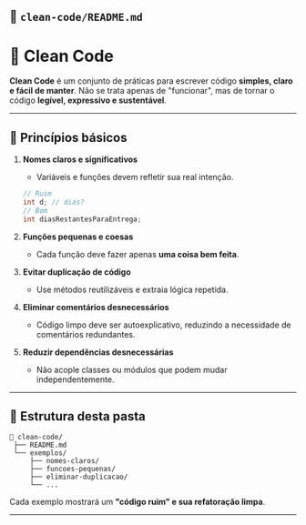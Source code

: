 ## 📁 `clean-code/README.md`

# 🧼 Clean Code

**Clean Code** é um conjunto de práticas para escrever código **simples, claro e fácil de manter**.
Não se trata apenas de "funcionar", mas de tornar o código **legível, expressivo e sustentável**.

---

## 🔑 Princípios básicos
1. **Nomes claros e significativos**
   - Variáveis e funções devem refletir sua real intenção.
   ```java
   // Ruim
   int d; // dias?
   // Bom
   int diasRestantesParaEntrega;

2. **Funções pequenas e coesas**

   * Cada função deve fazer apenas **uma coisa bem feita**.

3. **Evitar duplicação de código**

   * Use métodos reutilizáveis e extraia lógica repetida.

4. **Eliminar comentários desnecessários**

   * Código limpo deve ser autoexplicativo, reduzindo a necessidade de comentários redundantes.

5. **Reduzir dependências desnecessárias**

   * Não acople classes ou módulos que podem mudar independentemente.

---

## 📂 Estrutura desta pasta

```
📂 clean-code/
 ├── README.md
 └── exemplos/
     ├── nomes-claros/
     ├── funcoes-pequenas/
     ├── eliminar-duplicacao/
     └── ...
```

Cada exemplo mostrará um **"código ruim" e sua refatoração limpa**.

---